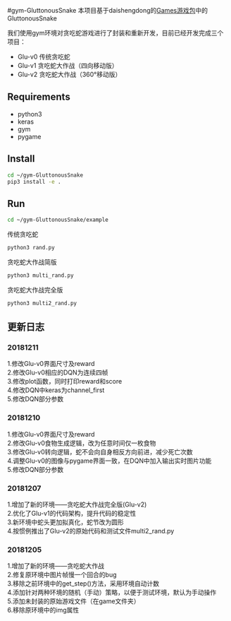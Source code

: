 #gym-GluttonousSnake
本项目基于daishengdong的[Games游戏包](https://github.com/daishengdong/Games)中的GluttonousSnake

我们使用gym环境对贪吃蛇游戏进行了封装和重新开发，目前已经开发完成三个项目：
 - Glu-v0 传统贪吃蛇
 - Glu-v1 贪吃蛇大作战（四向移动版）
 - Glu-v2 贪吃蛇大作战（360°移动版）

## Requirements

 - python3
 - keras
 - gym
 - pygame


## Install
```bash
cd ~/gym-GluttonousSnake
pip3 install -e .
```

## Run

```bash
cd ~/gym-GluttonousSnake/example
```
传统贪吃蛇
```bash
python3 rand.py
```
贪吃蛇大作战简版
```bash
python3 multi_rand.py
```
贪吃蛇大作战完全版
```bash
python3 multi2_rand.py
```


## 更新日志

### 20181211
1.修改Glu-v0界面尺寸及reward  
2.修改Glu-v0相应的DQN为连续四帧  
3.修改plot函数，同时打印reward和score  
4.修改DQN中keras为channel_first    
5.修改DQN部分参数 

### 20181210
1.修改Glu-v0界面尺寸及reward  
2.修改Glu-v0食物生成逻辑，改为任意时间仅一枚食物  
3.修改Glu-v0转向逻辑，蛇不会向自身相反方向前进，减少死亡次数  
4.调整Glu-v0的图像与pygame界面一致，在DQN中加入输出实时图片功能  
5.修改DQN部分参数  

### 20181207
1.增加了新的环境——贪吃蛇大作战完全版(Glu-v2)  
2.优化了Glu-v1的代码架构，提升代码的稳定性  
3.新环境中蛇头更加拟真化，蛇节改为圆形    
4.按惯例推出了Glu-v2的原始代码和测试文件multi2_rand.py

### 20181205 
1.增加了新的环境——贪吃蛇大作战  
2.修复原环境中图片帧慢一个回合的bug  
3.移除之前环境中的get_step()方法，采用环境自动计数  
4.添加针对两种环境的随机（手动）策略，以便于测试环境，默认为手动操作  
5.添加未封装的原始游戏文件（在game文件夹）  
6.移除原环境中的img属性